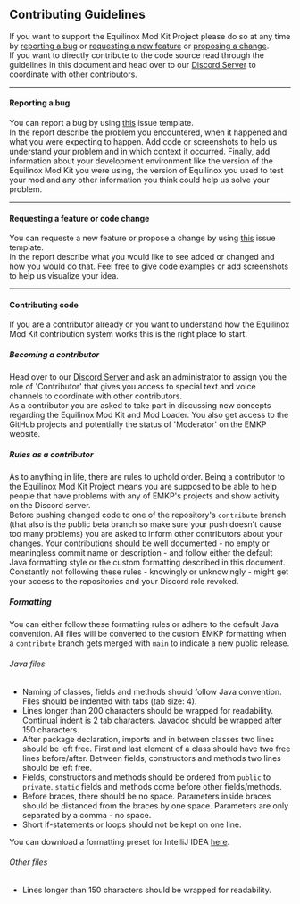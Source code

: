 ## Contributing Guidelines
If you want to support the Equilinox Mod Kit Project please do so at any time by 
[reporting a bug](https://github.com/EquilinoxModKitProject/Equilinox-Mod-Kit/issues/new?template=bug_report.md) or 
[requesting a new feature](https://github.com/EquilinoxModKitProject/Equilinox-Mod-Kit/issues/new?template=feature_request.md) or 
[proposing a 
change](https://github.com/EquilinoxModKitProject/Equilinox-Mod-Kit/issues/new?template=feature_request.md).<br>
If you want to directly contribute to the code source read through the guidelines in this document and head over to our 
[Discord Server](https://discord.gg/sv5rxQz) to coordinate with other contributors.

---

#### Reporting a bug
You can report a bug by using [this](https://github.com/EquilinoxModKitProject/Equilinox-Mod-Kit/issues/new?template=bug_report.md) issue template.<br>
In the report describe the problem you encountered, when it happened and what you were expecting to happen. Add code or screenshots to help us 
understand your problem and in which context it occurred. Finally, add information about your development environment like the version of the 
Equilinox Mod Kit you were using, the version of Equilinox you used to test your mod and any other information you think could help us solve your 
problem.

---

#### Requesting a feature or code change
You can requeste a new feature or propose a change by using 
[this](https://github.com/EquilinoxModKitProject/Equilinox-Mod-Kit/issues/new?template=feature_request.md) issue template.<br>
In the report describe what you would like to see added or changed and how you would do that. Feel free to give code examples or add screenshots to 
help us visualize your idea.

---

#### Contributing code
If you are a contributor already or you want to understand how the Equilinox Mod Kit contribution system works this is the right place to start.

##### Becoming a contributor
Head over to our [Discord Server](https://discord.gg/sv5rxQz) and ask an administrator to assign you the role of 'Contributor' that gives you access 
to special text and voice channels to coordinate with other contributors.<br>
As a contributor you are asked to take part in discussing new concepts regarding the Equilinox Mod Kit and Mod Loader. You also get access to the 
GitHub projects and potentially the status of 'Moderator' on the EMKP website.

##### Rules as a contributor
As to anything in life, there are rules to uphold order. Being a contributor to the Equilinox Mod Kit Project means you are supposed to be able to 
help people that have problems with any of EMKP's projects and show activity on the Discord server.<br>
Before pushing changed code to one of the repository's `contribute` branch (that also is the public beta branch so make sure your push doesn't cause 
too many problems) you are asked to inform other contributors about your changes. Your contributions should be well documented - no empty or 
meaningless commit name or description - and follow either the default Java formatting style or the custom formatting described in this document.<br>
Constantly not following these rules - knowingly or unknowingly - might get your access to the repositories and your Discord role revoked.

##### Formatting
You can either follow these formatting rules or adhere to the default Java convention. All files will be converted to the custom EMKP formatting 
when a `contribute` branch gets merged with `main` to indicate a new public release.

###### Java files
- Naming of classes, fields and methods should follow Java convention. Files should be indented with tabs (tab size: 4).
- Lines longer than 200 characters should be wrapped for readability. Continual indent is 2 tab characters. Javadoc should be wrapped after 150 
characters.
- After package declaration, imports and in between classes two lines should be left free. First and last element of a class should have two free 
lines before/after. Between fields, constructors and methods two lines should be left free.
- Fields, constructors and methods should be ordered from `public` to `private`. `static` fields and methods come before other fields/methods.
- Before braces, there should be no space. Parameters inside braces should be distanced from the braces by one space. Parameters are only separated 
by a comma - no space.
 - Short if-statements or loops should not be kept on one line.

You can download a formatting preset for IntelliJ IDEA [here](https://mega.nz/#!yFkgQS5I!hKL5Rq9KaJljP3gPWRRhv2DWwf6c5Rhd1IQFNL4c4-w).

###### Other files
- Lines longer than 150 characters should be wrapped for readability.<br>
